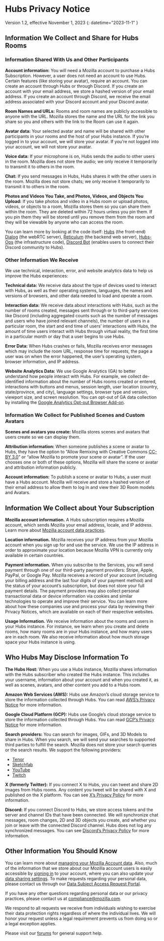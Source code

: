 # Hubs Privacy Notice
Version 1.2, effective November 1, 2023
{: datetime="2023-11-1" }

## Information We Collect and Share for Hubs Rooms

### Information Shared With Us and Other Participants
__Account information:__ You will need a Mozilla account to purchase a Hubs Subscription. However, a user does not need an account to use Hubs. Certain features (like storing your avatar), require an account. You can create an account through Hubs or through Discord. If you create an account with your email address, we store a hashed version of your email address. If you create an account through Discord, we receive the email address associated with your Discord account and your Discord avatar.

__Room Names and URLs:__ Rooms and room names are publicly accessible to anyone with the URL. Mozilla stores the name and the URL for the link you share so you and others with the link to the Room can use it again.

__Avatar data:__ Your selected avatar and name will be shared with other participants in your rooms and the host of your Hubs instance. If you’re logged in to your account, we will store your avatar. If you’re not logged into your account, we will not store your avatar.

__Voice data:__ If your microphone is on, Hubs sends the audio to other users in the room. Mozilla does not store the audio; we only receive it temporarily to transmit it to others in the room.

__Chat:__ If you send messages in Hubs, Hubs shares it with the other users in the room. Mozilla does not store chats; we only receive it temporarily to transmit it to others in the room.

__Photos and Videos You Take, and Photos, Videos, and Objects You Upload:__ If you take photos and video in a Hubs room or upload photos, videos, or objects to a room, Mozilla stores them so you can share them within the room. They are deleted within 72 hours unless you pin them. If you pin them they will be stored until you remove them from the room and they will be viewable by anyone who can access the room.

You can learn more by looking at the code itself: [Hubs](https://github.com/mozilla/hubs) (the front-end) [Dialog](https://github.com/mozilla/dialog/) (the webRTC server), [Reticulum](https://github.com/mozilla/reticulum) (the backend web server), [Hubs-Ops](https://github.com/mozilla/hubs-ops) (the infrastructure code), [Discord Bot](https://github.com/MozillaReality/hubs-discord-bot) (enables users to connect their Discord community to Hubs).

### Other Information We Receive
We use technical, interaction, error, and website analytics data to help us improve the Hubs experiences:

__Technical data:__ We receive data about the type of devices used to interact with Hubs, as well as their operating systems, languages, the names and versions of browsers, and other data needed to load and operate a room. 

__Interaction data:__ We receive data about interactions with Hubs, such as the number of rooms created, messages sent through or to third-party services like Discord (including aggregated counts such as the number of messages and users who have joined relevant channels), the number of users in a particular room, the start and end time of users’ interactions with Hubs, the amount of time users interact with Hubs through virtual reality, the first time in a particular month or day that a user begins to use Hubs. 

__Error Data:__ When Hubs crashes or fails, Mozilla receives error messages which may include the room URL, response time for requests, the page a user was on when the error happened, the user’s operating system, browser information, and IP address.

__Website Analytics Data:__ We use Google Analytics (GA) to better understand how people interact with Hubs. For example, we collect de-identified information about the number of Hubs rooms created or entered, interactions with buttons and menus, session length, user location (country, state/province, and city), language settings, browser type and version, viewport size, and screen resolution. You can opt-out of GA data collection by installing the [Google Analytics Opt-out Browser Add-on](https://tools.google.com/dlpage/gaoptout).

### Information We Collect for Published Scenes and Custom Avatars
__Scenes and avatars you create:__ Mozilla stores scenes and avatars that users create so we can display them.

__Attribution information:__ When someone publishes a scene or avatar to Hubs, they have the option to “Allow Remixing with Creative Commons [CC-BY 3.0](https://creativecommons.org/licenses/by/3.0/)” or “allow Mozilla to promote your scene or avatar”. If the user chooses one or both of these options, Mozilla will share the scene or avatar and attribution information publicly.

__Account information:__ To publish a scene or avatar to Hubs, a user must have a Hubs account. Mozilla will receive and store a hashed version of their email address to allow them to log in and view their 3D Room models and Avatars.

## Information We Collect about Your Subscription
__Mozilla account information.__ A Hubs subscription requires a Mozilla account, which sends Mozilla your email address, locale, and IP address. Learn more about [Mozilla account data practices](https://www.mozilla.org/privacy/firefox/#firefox-accounts-join-firefox).

__Location information.__ Mozilla receives your IP address from your Mozilla account when you sign up for and use the service. We use the IP address in order to approximate your location because Mozilla VPN is currently only available in certain countries.

__Payment information.__ When you subscribe to the Services, you will send payment through one of our third-party payment providers: Stripe, Apple, PayPal, or Google Pay. Mozilla receives a record of your account (including your billing address and the last four digits of your payment method) and the status of your account’s subscription, but does not store your full payment details. The payment providers may also collect personal transactional data or device information via cookies and similar technologies to operate and improve their service. You can learn more about how these companies use and process your data by reviewing their Privacy Notices, which are available on each of their respective websites.

__Usage Information.__ We receive information about the rooms and users in your Hubs instance. For instance, we learn when you create and delete rooms, how many rooms are in your Hubs instance, and how many users are in each room. We also receive information about how much storage space your Hubs instance is using. 

## Who Hubs May Disclose Information To
__The Hubs Host:__ When you use a Hubs instance, Mozilla shares information with the Hubs subscriber who created the Hubs instance. This includes your username, information about your account and when you created it, as well as scenes, avatars, and other content you add to a Hubs room.  

__Amazon Web Services (AWS):__ Hubs use Amazon’s cloud storage service to store the information collected through Hubs. You can read [AWS’s Privacy Notice](https://aws.amazon.com/privacy/) for more information.

__Google Cloud Platform (GCP):__ Hubs use Google’s cloud storage service to store the information collected through Hubs. You can read [GCP’s Privacy Notice](https://cloud.google.com/terms/cloud-privacy-notice) for more information.

__Search providers:__ You can search for images, GIFs, and 3D Models to share in Hubs. When you search, we will send your searches to supported third parties to fulfill the search. Mozilla does not store your search queries or the search results. We support the following providers:
* [Tenor](https://tenor.com/legal-privacy)
* [Sketchfab](https://sketchfab.com/privacy)
* [YouTube](https://policies.google.com/privacy)
* [Twitch](https://www.twitch.tv/p/legal/privacy-policy/)

__X (formerly Twitter):__ If you connect X to Hubs, you can tweet and share 2D images from Hubs rooms. Any content you tweet will be shared with X and published on the X platform. You can see [X’s Privacy Policy](https://twitter.com/privacy) for more information.

__Discord:__ If you connect Discord to Hubs, we store access tokens and the server and channel IDs that have been connected. We will synchronize chat messages, room changes, 2D and 3D objects you create, and whether you join or leave with the connected Discord channel. Hubs does not log any synchronized messages. You can see [Discord’s Privacy Policy](https://discordapp.com/privacy) for more information.

## Other Information You Should Know

You can learn more about [managing your Mozilla Account data](https://support.mozilla.org/kb/firefox-accounts-managing-account-data). Also, much of the information that we store about our Mozilla account users is easily accessible by [signing in](https://accounts.firefox.com/signin) to your account, where you can also update your [data sharing settings](https://accounts.firefox.com/settings/). To make requests regarding your personal data, please contact us through our [Data Subject Access Request Portal](https://privacyportal.onetrust.com/webform/1350748f-7139-405c-8188-22740b3b5587/4ba08202-2ede-4934-a89e-f0b0870f95f0).

If you have any other questions regarding personal data or our privacy practices, please contact us at compliance@mozilla.com.

We respond to all requests we receive from individuals wishing to exercise their data protection rights regardless of where the individual lives. We will honor your request unless a legal requirement prevents us from doing so or a legal exception applies.

Please visit our [forums](https://support.mozilla.org/) for general support help.
